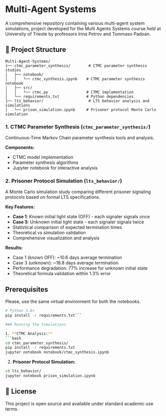 # Multi-Agent Systems

A comprehensive repository containing various multi-agent system simulations, project developed for the Multi Agents Systems course held at University of Trieste by professors Irina Petrov and Tommaso Padoan.

## 📁 Project Structure

```
Multi-Agent-Systems/
├── ctmc_parameter_synthesis/        # CTMC parameter synthesis studies
│   ├── notebook/
│   │   └── ctmc_synthesis.ipynb    # CTMC parameter synthesis notebook
│   ├── src/
│   │   └── ctmc.py                 # CTMC implementation
│   └── requirements.txt            # Python dependencies
├── lts_behavior/                    # LTS behavior analysis and simulations
│   └── prison_simulation.ipynb     # Prisoner protocol Monte Carlo simulation
```


### 1. CTMC Parameter Synthesis (`ctmc_parameter_synthesis/`)

Continuous-Time Markov Chain parameter synthesis tools and analysis.

**Components:**
- CTMC model implementation
- Parameter synthesis algorithms
- Jupyter notebook for interactive analysis


### 2. Prisoner Protocol Simulation (`lts_behavior/`)

A Monte Carlo simulation study comparing different prisoner signaling protocols based on formal LTS specifications.

**Key Features:**
- **Case 1**: Known initial light state (OFF) - each signaler signals once
- **Case 3**: Unknown initial light state - each signaler signals twice  
- Statistical comparison of expected termination times
- Theoretical vs simulation validation
- Comprehensive visualization and analysis

**Results:**
- Case 1 (known OFF): ~10.6 days average termination
- Case 3 (unknown): ~18.8 days average termination  
- Performance degradation: 77% increase for unknown initial state
- Theoretical formula validation within 1.3% error


## Prerequisites
Please, use the same virtual environment for both the notebooks. 

```bash
# Python 3.8+
pip install -r requirements.txt```

### Running the Simulations

1. **CTMC Analysis:**
```bash
cd ctmc_parameter_synthesis/
pip install -r requirements.txt
jupyter notebook notebook/ctmc_synthesis.ipynb
```

2. **Prisoner Protocol Simulation:**
```bash
cd lts_behavior/
jupyter notebook prison_simulation.ipynb
```

## 📄 License

This project is open source and available under standard academic use terms.
